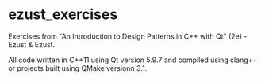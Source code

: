 # ezust_exercises
Exercises from "An Introduction to Design Patterns in C++ with Qt" (2e) - Ezust & Ezust.

All code written in C++11 using Qt version 5.9.7 and compiled using clang++ or projects built using QMake versionn 3.1.
